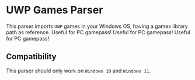 # UWP Games Parser

This parser imports `UWP` games in your Windows OS, having a games library path as reference. Useful for PC gamepass! Useful for PC gamepass! Useful for PC gamepass!

## Compatibility

This parser should only work on `Windows 10` and `Windows 11`.